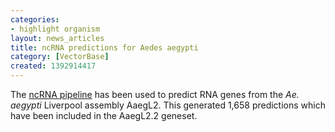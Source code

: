 ```yaml
---
categories:
- highlight organism
layout: news_articles
title: ncRNA predictions for Aedes aegypti
category: [VectorBase]
created: 1392914417
---
```

The <a href="/info/genome/genebuild/ncrna.html">ncRNA pipeline</a> has been used to predict RNA genes from the <em>Ae. aegypti</em> Liverpool assembly AaegL2. This generated 1,658 predictions which have been included in the AaegL2.2 geneset.

